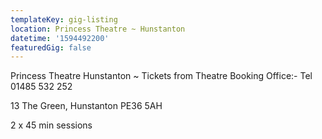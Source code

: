 ```yaml
---
templateKey: gig-listing
location: Princess Theatre ~ Hunstanton
datetime: '1594492200'
featuredGig: false
---
```

Princess Theatre Hunstanton ~ Tickets from Theatre Booking Office:- Tel 01485 532 252

13 The Green, Hunstanton PE36 5AH

2 x 45 min sessions
